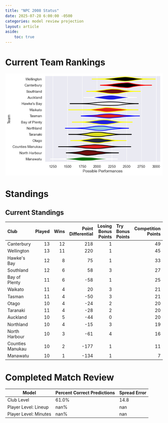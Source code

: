 ```yaml
---  
title: "NPC 2008 Status"  
date: 2025-07-28 6:00:00 -0500  
categories: model review projection  
layout: article  
aside:  
    toc: true  
---
```

# Current Team Rankings


![Club Rankings](plots/rankings_NPC_2008.png)
# Standings

## Current Standings


| Club             |   Played |   Wins |   Point Differential |   Losing Bonus Points | Try Bonus Points   |   Competition Points |
|:-----------------|---------:|-------:|---------------------:|----------------------:|:-------------------|---------------------:|
| Canterbury       |       13 |     12 |                  218 |                     1 |                    |                   49 |
| Wellington       |       13 |     11 |                  220 |                     1 |                    |                   45 |
| Hawke's Bay      |       12 |      8 |                   75 |                     1 |                    |                   33 |
| Southland        |       12 |      6 |                   58 |                     3 |                    |                   27 |
| Bay of Plenty    |       11 |      6 |                  -58 |                     1 |                    |                   25 |
| Waikato          |       11 |      4 |                   20 |                     3 |                    |                   21 |
| Tasman           |       11 |      4 |                  -50 |                     3 |                    |                   21 |
| Otago            |       10 |      4 |                  -24 |                     2 |                    |                   20 |
| Taranaki         |       11 |      4 |                  -28 |                     2 |                    |                   20 |
| Auckland         |       10 |      5 |                  -44 |                     0 |                    |                   20 |
| Northland        |       10 |      4 |                  -15 |                     3 |                    |                   19 |
| North Harbour    |       10 |      3 |                  -61 |                     4 |                    |                   16 |
| Counties Manukau |       10 |      2 |                 -177 |                     1 |                    |                   11 |
| Manawatu         |       10 |      1 |                 -134 |                     1 |                    |                    7 |



# Completed Match Review


| Model | Percent Correct Predictions | Spread Error |
| ------ | ------ | ------ |
| Club Level | 61.0% | 14.8 |
| Player Level: Lineup | nan% | nan |
| Player Level: Minutes | nan% | nan |

